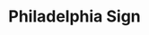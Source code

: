 ---
pid: LLG65
title: Philadelphia Sign
location_transcription: Downtown
zipcode: '19119'
outside_phl: 
neighborhood: Mount Airy
age: '16'
age_range: 13-19
instagram: 
image_file_name: LLG_65.jpg
proposal_transcription: A sign that says //Philadelphia//
topic: Philadelphia
topic_summary: '0'
type: Billboard
keywords_other: sign, compulsion to label
credit: "#TK"
image_labels: 
twitter: 
facebook: 
permalink: "/monuments/llg65/"
layout: item-page
---